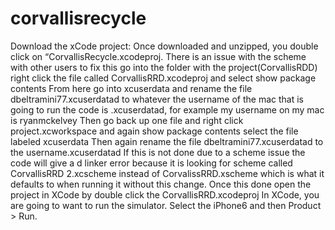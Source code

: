 # corvallisrecycle

Download the xCode project: 
Once downloaded and unzipped, you double click on “CorvallisRecycle.xcodeproj.
There is an issue with the scheme with other users to fix this go into the folder with the project(CorvallisRDD) right click the file called CorvallisRRD.xcodeproj and select show package contents
From here go into xcuserdata and rename the file dbeltramini77.xcuserdatad to whatever the username of the mac that is going to run the code is .xcuserdatad, for example my username on my mac is ryanmckelvey
Then go back up one file and right click project.xcworkspace and again show package contents select the file labeled xcuserdata
Then again rename the file dbeltramini77.xcuserdatad to the username.xcuserdatad 
If this is not done due to a scheme issue the code will give a d linker error because it is looking for scheme called CorvallisRRD 2.xcscheme instead of CorvalissRRD.xscheme which is what it defaults to when running it without this change. 
Once this done open the project in XCode by double click the CorvallisRRD.xcodeproj
In XCode, you are going to want to run the simulator.  Select the iPhone6 and then Product > Run.
